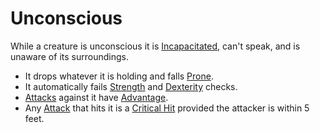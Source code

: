 # Unconscious

While a creature is unconscious it is [Incapacitated](Incapacitated.md), can't speak, and is unaware of its surroundings.

- It drops whatever it is holding and falls [Prone](Prone.md).
- It automatically fails [Strength](../../Player%20Characters/Abilities/Strength.md) and [Dexterity](../../Player%20Characters/Abilities/Dexterity.md) checks.
- [Attacks](../Combat/Attack.md) against it have [Advantage](../Die%20Rolling%20Mechanics/Advantage.md).
- Any [Attack](../Combat/Attack.md) that hits it is a [Critical Hit](../Die%20Rolling%20Mechanics/Critical%20Hit.md) provided the attacker is within 5 feet.
